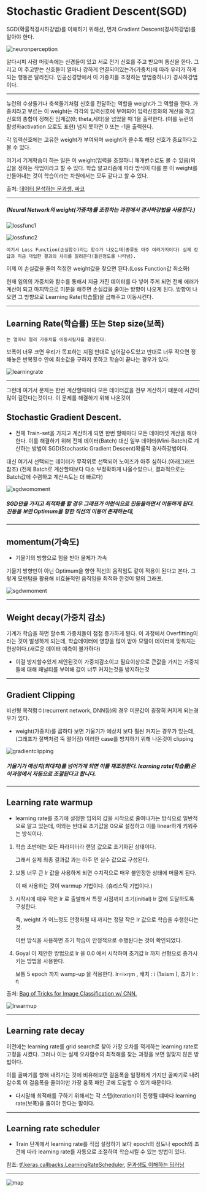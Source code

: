 # Stochastic Gradient Descent(SGD)

SGD(확률적경사하강법)를 이해하기 위해선, 먼저 Gradient Descent(경사하강법)를 알아야 한다. 

![neuronperception](./image/neuronperception.png "neuronperception")

알다시피 사람 머릿속에는 신경들이 있고 서로 전기 신호를 주고 받으며 통신을 한다.
그리고 이 주고받는 신호들이 얼마나 강하게 연결되어있는가(가중치)에 따라 우리가 하게 되는 행동은 달라진다.
인공신경망에서 이 가중치를 조정하는 방법중하나가 경사하강법이다.

<hr/>

뉴런의 수상돌기나 축색돌기처럼 신호를 전달하는 역할을 weight가 그 역할을 한다. 가중치라고 부르는 이 weight는 각각의 입력신호에 부여되어 입력신호와의 계산을 하고 신호의 총합이 정해진 임계값(θ; theta,세타)을 넘었을 때 1을 출력한다. (이를 뉴런의 활성화activation 으로도 표현) 넘지 못하면 0 또는 -1을 출력한다.

각 입력신호에는 고유한 weight가 부여되며 weight가 클수록 해당 신호가 중요하다고 볼 수 있다.

여기서 기계학습이 하는 일은 이 weight(입력을 조절하니 매개변수로도 볼 수 있음)의 값을 정하는 작업이라고 할 수 있다. 학습 알고리즘에 따라 방식이 다를 뿐 이 weight를 만들어내는 것이 학습이라는 차원에서는  모두 같다고 할 수 있다.

출처: [데이터 분석하는 문과생, 싸코](https://sacko.tistory.com/10)

<hr/>

##### (Neural Network의 weight(가중치)를 조정하는 과정에서 경사하강법을 사용한다.)

![lossfunc1](./image/lossfunc1.png "lossfunc1")

![lossfunc2](./image/lossfunc2.png "lossfunc2")

    여기서 Loss Function(손실함수)라는 함수가 나오는데(종류도 아주 여러가지이다) 실제 정답과 지금 대입한 결과의 차이를 알려준다(틀린정도를 나타냄).

이제 이 손실값을 줄여 적정한 weight값을 찾으면 된다.(Loss Function값 최소화)

현재 임의의 가중치와 함수를 통해서 지금 가진 데이터를 다 넣어 주게 되면 전체 에러가 계산이 되고 마지막으로 미분을 해주면 손실값을 줄이는 방향이 나오게 된다. 방향이 나오면 그 방향으로 Learning Rate(학습률)을 곱해주고 이동시킨다.

<hr/>

## Learning Rate(학습률) 또는 Step size(보폭)
    는 얼마나 멀리 가중치를 이동시킬지를 결정한다.

보폭이 너무 크면 우리가 목표하는 지점 반대로 넘어갈수도있고 반대로 너무 작으면 정해놓은 반복횟수 안에 최솟값을 구하지 못하고 학습이 끝나는 경우가 있다.

![learningrate](./image/learningrate.png "learningrate")

<hr/>

그런데 여기서 문제는 한번 계산할때마다 모든 데이터값을 전부 계산하기 떄문에 시간이 많이 걸린다는것이다. 이 문제를 해결하기 위해 나온것이

## Stochastic Gradient Descent.

* 전체 Train-set을 가지고 계산하게 되면 한번 할때마다 모든 데이터셋 계산을 해야한다.
이를 해결하기 위해 전체 데이터(Batch) 대신 일부 데이터(Mini-Batch)로 계산하는 방법이 SGD(Stochastic Gradient Descent)확률적 경사하강법이다.

대신 여기서 선택되는 데이터가 무작위로 선택되어 노이즈가 아주 심하다.(아래그래프참조)
(전체 Batch로 계산할때보다 다소 부정확하게 나올수있으나, 결과적으로는 Batch값에 수렴하고 계산속도는 더 빠르다)

![sgdwomoment](./image/sgdwomoment.png "sgdwomoment")

##### SGD만을 가지고 최적화를 할 경우 그래프가 이런식으로 진동을하면서 이동하게 된다. 진동을 보면 Optimum을 향한 직선의 이동이 존재하는데, 

<hr/>

## momentum(가속도) 
* 기울기의 방향으로 힘을 받아 물체가 가속

기울기 방향만이 아닌 Optimum을 향한 직선의 움직임도 같이 적용이 된다고 본다. 그렇게 모멘텀을 활용해 비효율적인 움직임을 최적화 한것이 밑의 그래프.

![sgdwmoment](./image/sgdwmoment.png "sgdwmoment")

<hr/>

## Weight decay(가중치 감소)

기계가 학습을 하면 할수록 가중치들이 점점 증가하게 된다.  이 과정에서 Overfitting이라는 것이 발생하게 되는데, 학습데이터에 영향을 많이 받아 모델이 데이터에 맞춰지는 현상이다.(새로운 데이터 예측이 불가하다)

* 이걸 방지할수있게 제안된것이 가중치감소이고 필요이상으로 큰값을 가지는 가중치들에 대해 패널티를 부여해 값이 너무 커지는것을 방지하는것

<hr/>

## Gradient Clipping

비선형 목적함수(recurrent network, DNN등)의 경우 미분값이 굉장히 커지게 되는경우가 있다. 
    
* weight(가중치)를 곱하다 보면 기울기가 예상치 보다 훨씬 커지는 경우가 있는데, (그래프가 절벽처럼 뚝 떨어짐) 이러한 case를 방지하기 위해 나온것이 clipping

![gradientclipping](./image/gradientclipping.png "gradientclipping")

##### 기울기가 예상치(최대치)를 넘어가게 되면 이를 재조정한다. learning rate(학습률)은 이과정에서 자동으로 조절된다고 합니다.

<hr/>

## Learning rate warmup

* learning rate를 초기에 설정한 임의의 값을 시작으로 줄여나가는 방식으로 일반적으로 알고 있는데, 이와는 반대로 초기값을 0으로 설정하고 이를 linear하게 키워주는 방식이다.

1. 학습 초반에는 모든 파라미터라 랜덤 값으로 초기화된 상태이다.
    
    그래서 실제 최종 결과값 과는 아주 먼 실수 값으로 구성된다.

2. 보통 너무 큰 lr 값을 사용하게 되면 수치적으로 매우 불안정한 상태에 머물게 된다.
    
    이 때 사용하는 것이 warmup 기법이다. (휴리스틱 기법이다.)

3. 시작시에 매우 작은 lr 로 출발해서 특정 시점까지 초기(initial) lr 값에 도달하도록 구성한다.

    즉, weight 가 어느정도 안정화될 때 까지는 정말 작은 lr 값으로 학습을 수행한다는 것.

    이런 방식을 사용하면 초기 학습이 안정적으로 수행된다는 것이 확인되었다.

4. Goyal 이 제안한 방법으로 lr 을 0.0 에서 시작하여 초기값 lr 까지 선형으로 증가시키는 방법을 사용한다.

    보통 5 epoch 까지 wamp-up 을 적용한다.
lr=i×ηm , 배치 : i (1≤i≤m ), 초기 lr : η

출처: [Bag of Tricks for Image Classification w/ CNN.](https://norman3.github.io/papers/docs/bag_of_tricks_for_image_classification.html)


![lrwarmup](./image/lrwarmup.png "lrwarmup")

<hr/>

## Learning rate decay

이전에는 learning rate를 grid search로 찾아 가장 오차를 적게하는 learning rate로 고정을 시켰다. 그러나 이는 실제 오차함수의 최적해를 찾는 과정을 보면 알맞지 않은 방법이다. 

이를 골짜기를 향해 내려가는 것에 비유해보면 걸음폭을 일정하게 가지만 골짜기로 내려 갈수록 이 걸음폭을 줄여야만 가장 움푹 패인 곳에 도달할 수 있기 때문이다.

* 다시말해 최적해를 구하기 위해서는 각 스텝(iteration)이 진행될 떄마다 learning rate(보폭)을 줄여야 한다는 말이다.

<hr/>

## Learning rate scheduler

* Train 단계에서 learning rate를 직접 설정하기 보다 epoch의 정도나 epoch의 조건에 따라 learning rate를 자동으로 조절하여 학습시킬 수 있는 방법이 있다.

참조: [tf.keras.callbacks.LearningRateScheduler](https://dodonam.tistory.com/178), [문과생도 이해하는 딥러닝](https://sacko.tistory.com/10)
<hr/>

![map](./image/map.png "map")

